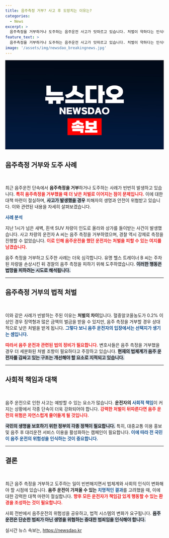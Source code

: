 ```yaml
---
title: 음주측정 거부? 사고 후 도망치는 이유는?
categories:
  - News
excerpt: >
  음주측정을 거부하거나 도주하는 음주운전 사고가 잇따르고 있습니다. 처벌이 약하다는 인식이 전파되면서, 강력한 대책이 시급하다는 목소리가 커지고 있습니다. 클릭해서 자세히 알아보세요!
feature_text: >
  음주측정을 거부하거나 도주하는 음주운전 사고가 잇따르고 있습니다. 처벌이 약하다는 인식이 전파되면서, 강력한 대책이 시급하다는 목소리가 커지고 있습니다. 클릭해서 자세히 알아보세요!
image: '/assets/img/newsdao_breakingnews.jpg'
---
```


<p><img src="/assets/img/newsdao_breakingnews.jpg" alt="koreaapp 속보" /></p>

<h2 data-ke-size="size26">음주측정 거부와 도주 사례</h2>

<p data-ke-size="size16">&nbsp;</p>

<p>최근 음주운전 단속에서 <b>음주측정을 거부</b>하거나 도주하는 사례가 빈번히 발생하고 있습니다. <b><span style="color: #ee2323;">특히 음주측정을 거부했을 때 더 낮은 처벌로 이어지는 점이 문제입니다.</span></b> 이에 대한 대책 마련이 절실하며, <b><span style="background-color: #21538527;">사고가 발생했을 경우</span></b> 피해자의 생명과 안전이 위협받고 있습니다. 이와 관련된 내용을 자세히 살펴보겠습니다.</p>

<p><b><span style="color: #1a5490;">사례 분석</span></b></p>

<p>지난 1시가 넘은 새벽, 흰색 SUV 차량이 인도로 올라와 상가를 들이받는 사건이 발생했습니다. 사고 차량의 운전자 A 씨는 음주 측정을 거부하였으며, 경찰 역시 강제로 측정을 진행할 수 없었습니다. <b><span style="color: #ee2323;">이로 인해 음주운전을 했던 운전자는 처벌을 피할 수 있는 여지를 남겼습니다.</span></b> </p>

<p>음주 측정을 거부하고 도주한 사례는 더욱 심각합니다. 유명 헬스 트레이너 B 씨는 주차된 차량을 손상시킨 뒤 경찰의 음주 측정을 피하기 위해 도주하였습니다. <b><span style="background-color: #21538527;">이러한 행동은 법망을 피하려는 시도로 해석됩니다.</span></b> </p>

<hr>

<h2 data-ke-size="size26">음주측정 거부의 법적 처벌</h2>

<p data-ke-size="size16">&nbsp;</p>

<p>이와 같은 사례가 빈발하는 주된 이유는 <b>처벌의 차이</b>입니다. 혈중알코올농도가 0.2% 이상인 경우 징역형과 많은 금액의 벌금을 받을 수 있지만, 음주 측정을 거부할 경우 상대적으로 낮은 처벌을 받게 됩니다. <b><span style="color: #1a5490;">그렇다 보니 음주 운전자의 입장에서는 선택지가 생기는 셈입니다.</span></b> </p>

<p><b><span style="color: #ee2323;">따라서 음주 운전과 관련된 법의 정비가 필요합니다.</span></b> 변호사들은 음주 측정을 거부했을 경우 더 세분화된 처벌 조항이 필요하다고 주장하고 있습니다. <b><span style="background-color: #21538527;">현재의 법체계가 음주 운전자를 감싸고 있는 구조는 개선해야 할 요소로 지적되고 있습니다.</span></b> </p>

<hr>

<h2 data-ke-size="size26">사회적 책임과 대책</h2>

<p data-ke-size="size16">&nbsp;</p>

<p>음주 운전으로 인한 사고는 예방할 수 있는 요소가 많습니다. <b>운전자의 <span style="color: #1a5490;">사회적 책임</span></b>이 커지는 상황에서 각종 단속이 더욱 강화되어야 합니다. <b><span style="color: #ee2323;">강력한 처벌이 뒤따른다면 음주 운전의 위험은 자연스럽게 줄어들게 될 것입니다.</span></b> </p>

<p><b><span style="background-color: #21538527;">국민의 생명을 보호하기 위한 정부의 각종 정책이 필요합니다.</span></b> 특히, 대중교통 이용 홍보 및 음주 후 대리운전 서비스 이용을 활성화하는 캠페인이 필요합니다. <b><span style="color: #1a5490;">이에 따라 전 국민이 음주 운전의 위험성을 인식하는 것이 중요합니다.</span></b> </p>

<hr>

<h2 data-ke-size="size26">결론</h2>

<p data-ke-size="size16">&nbsp;</p>

<p>최근 음주 측정을 거부하고 도주하는 일이 빈번해지면서 법체계와 사회의 인식이 변화해야 할 시점에 있습니다. <b>음주 운전이 가져올 수 있는 <span style="color: #1a5490;">치명적인 결과</span></b>를 고려했을 때, 이에 대한 강력한 대책 마련이 절실합니다. <b><span style="color: #ee2323;">향후 모든 운전자가 책임감 있게 행동할 수 있는 환경을 조성하는 것이 필요합니다.</span></b> </p>

<p>사회 전반에서 음주운전의 위험성을 공유하고, 법적 시스템의 변화가 요구됩니다. <b><span style="background-color: #21538527;">음주운전은 단순한 범죄가 아닌 생명을 위협하는 중대한 범죄임을 인식해야 합니다.</span></b> </p>

<p data-ke-size="size16"></p>
실시간 뉴스 속보는, <a href="https://newsdao.kr" rel="dofollow">https://newsdao.kr</a>


